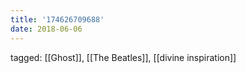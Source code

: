 ```yaml
---
title: '174626709688'
date: 2018-06-06
---
```

tagged: [[Ghost]], [[The Beatles]], [[divine inspiration]]
<iframe frameborder="0" height="1" id="ga_target" scrolling="no" style="background-color:transparent; overflow:hidden; position:absolute; top:0; left:0; z-index:9999;" width="1"></iframe>